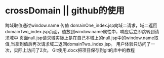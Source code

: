 crossDomain || github的使用
===========

跨域取值通过window.name 传值
domainOne_index.jsp向域二请求，域二返回domainTwo_index.jsp页面，值放到window.name属性中，响应后立即跳转到请求域中
页面null.jsp请求域实际上是在自己本域上的null.jsp中的window.name取值,当拿到值后再次请求域二返回domainTwo_index.jsp。
用户体验只访问了一次，实际上访问了2次。
Git使用.docx把项目保存到git的库中的教程
